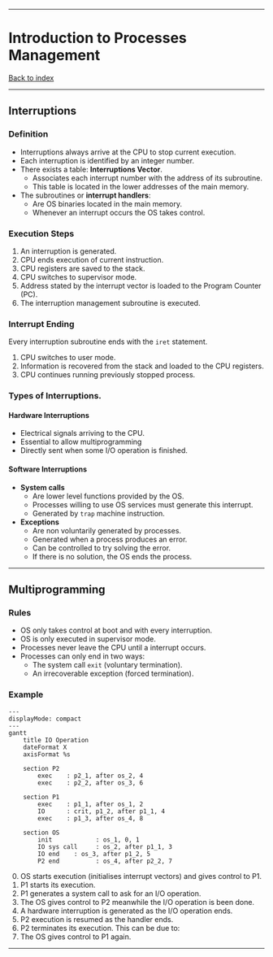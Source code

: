 
---
# Introduction to Processes Management

[Back to index](../index.md)

---
## Interruptions
### Definition
- Interruptions always arrive at the CPU to stop current execution.
- Each interruption is identified by an integer number.
- There exists a table: **Interruptions Vector**.
	- Associates each interrupt number with the address of its subroutine.
	- This table is located in the lower addresses of the main memory.
- The subroutines or **interrupt handlers**:
	- Are OS binaries located in the main memory.
	- Whenever an interrupt occurs the OS takes control.
### Execution Steps
1. An interruption is generated.
2. CPU ends execution of current instruction.
3. CPU registers are saved to the stack.
4. CPU switches to supervisor mode.
5. Address stated by the interrupt vector is loaded to the Program Counter (PC).
6. The interruption management subroutine is executed. 

### Interrupt Ending
Every interruption subroutine ends with the `iret` statement.
1. CPU switches to user mode.
2. Information is recovered from the stack and loaded to the CPU registers.
3. CPU continues running previously stopped process.

### Types of Interruptions.

#### Hardware Interruptions
- Electrical signals arriving to the CPU.
- Essential to allow multiprogramming
- Directly sent when some I/O operation is finished.

#### Software Interruptions
- **System calls**
	- Are lower level functions provided by the OS.
	- Processes willing to use OS services must generate this interrupt.
	- Generated by `trap` machine instruction.
- **Exceptions**
	- Are non voluntarily generated by processes.
	- Generated when a process produces an error.
	- Can be controlled to try solving the error.
	- If there is no solution, the OS ends the process.

---
## Multiprogramming
### Rules
- OS only takes control at boot and with every interruption.
- OS is only executed in supervisor mode.
- Processes never leave the CPU until a interrupt occurs.
- Processes can only end in two ways:
	- The system call `exit` (voluntary termination).
	- An irrecoverable exception (forced termination).
### Example

```mermaid
---
displayMode: compact
---
gantt
    title IO Operation
    dateFormat X
    axisFormat %s
    
    section P2
        exec    : p2_1, after os_2, 4
        exec    : p2_2, after os_3, 6
        
    section P1
	    exec    : p1_1, after os_1, 2
	    IO      : crit, p1_2, after p1_1, 4
	    exec    : p1_3, after os_4, 8

	section OS
		init            : os_1, 0, 1
		IO sys call     : os_2, after p1_1, 3
		IO end    : os_3, after p1_2, 5
		P2 end          : os_4, after p2_2, 7
```

0. OS starts execution (initialises interrupt vectors) and gives control to P1.
1. P1 starts its execution.
2. P1 generates a system call to ask for an I/O operation.
3. The OS gives control to P2 meanwhile the I/O operation is been done.
4. A hardware interruption is generated as the I/O operation ends.
5. P2 execution is resumed as the handler ends.
6. P2 terminates its execution. This can be due to:
7. The OS gives control to P1 again.

---